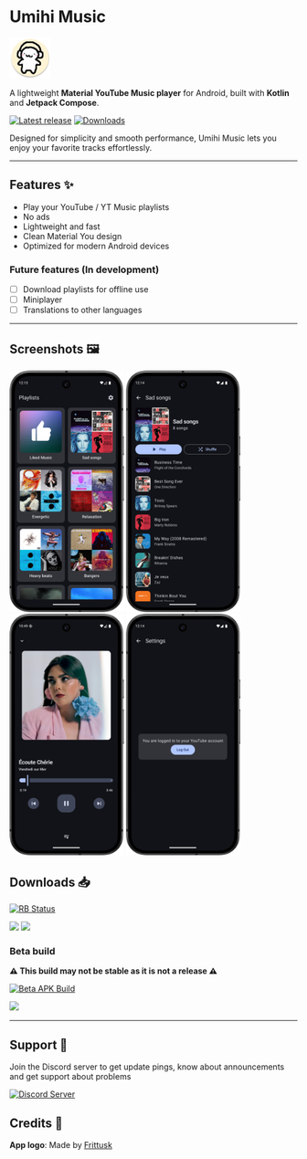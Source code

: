 # Umihi Music

<img src="https://raw.githubusercontent.com/ilianoKokoro/umihi-music/refs/heads/main/app/src/main/res/mipmap-xxxhdpi/ic_launcher_round.webp" height="72">

A lightweight **Material YouTube Music player** for Android, built with **Kotlin** and **Jetpack Compose**.

[![Latest release](https://img.shields.io/github/v/release/ilianoKokoro/umihi-music?include_prereleases&&style=for-the-badge)](https://github.com/ilianoKokoro/umihi-music/releases/latest)
[![Downloads](https://img.shields.io/github/downloads/ilianoKokoro/umihi-music/total?style=for-the-badge)](https://github.com/ilianoKokoro/umihi-music/releases)

Designed for simplicity and smooth performance, Umihi Music lets you enjoy your favorite tracks effortlessly.

---

## Features ✨

-   Play your YouTube / YT Music playlists
-   No ads
-   Lightweight and fast
-   Clean Material You design
-   Optimized for modern Android devices

### Future features (In development)

-   [ ] Download playlists for offline use
-   [ ] Miniplayer
-   [ ] Translations to other languages

---

## Screenshots 🖼️

<p float="left">
  <img src="https://raw.githubusercontent.com/ilianoKokoro/umihi-music/refs/heads/main/fastlane/metadata/android/en-US/images/phoneScreenshots/home.png" width="200" />
  <img src="https://raw.githubusercontent.com/ilianoKokoro/umihi-music/refs/heads/main/fastlane/metadata/android/en-US/images/phoneScreenshots/playlist.png" width="200" />
  <img src="https://raw.githubusercontent.com/ilianoKokoro/umihi-music/refs/heads/main/fastlane/metadata/android/en-US/images/phoneScreenshots/player.png" width="200" />
    <img src="https://raw.githubusercontent.com/ilianoKokoro/umihi-music/refs/heads/main/fastlane/metadata/android/en-US/images/phoneScreenshots/settings.png" width="200" />
</p>

## Downloads 📥

<a href="https://shields.rbtlog.dev/simple/ca.ilianokokoro.umihi.music">
  <img src="https://shields.rbtlog.dev/simple/ca.ilianokokoro.umihi.music?style=for-the-badge" alt="RB Status">
</a>

<p float="left">
<a href="https://apt.izzysoft.de/packages/ca.ilianokokoro.umihi.music"><img src="https://gitlab.com/IzzyOnDroid/repo/-/raw/master/assets/IzzyOnDroid.png" height="80"></a>
<a href="https://github.com/ilianoKokoro/umihi-music/releases/latest"><img src="https://i.postimg.cc/sxWv2J29/badge-github.png" height="80"></a>
</p>

### Beta build

**⚠️ This build may not be stable as it is not a release ⚠️**

[![Beta APK Build](https://img.shields.io/github/actions/workflow/status/ilianoKokoro/umihi-music/build-release.yaml?style=for-the-badge&label=Beta%20Build)](https://github.com/ilianoKokoro/umihi-music/actions/workflows/build-release.yaml)

<a href="https://nightly.link/ilianoKokoro/umihi-music/workflows/build-release.yaml/main/release-build.zip"><img src="https://i.postimg.cc/sxWv2J29/badge-github.png" height="80"></a>

---

## Support 🛟

Join the Discord server to get update pings, know about announcements and get support about problems

<a href="https://discord.gg/mSPeHS5cF6"><img alt="Discord Server"  src="https://dcbadge.limes.pink/api/server/https://discord.gg/mSPeHS5cF6"></a> &nbsp;

## Credits 🎨

**App logo**: Made by [Frittusk](https://www.twitch.tv/frittusk)
